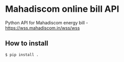 # Mahadiscom online bill API
Python API for Mahadiscom energy bill - https://wss.mahadiscom.in/wss/wss


How to install
--------------

    $ pip install .
